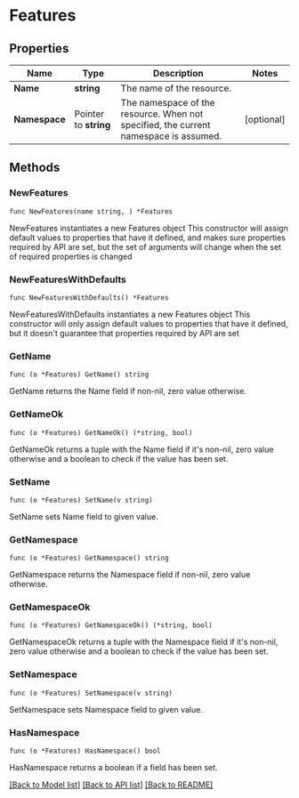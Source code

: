 # Features

## Properties

Name | Type | Description | Notes
------------ | ------------- | ------------- | -------------
**Name** | **string** | The name of the resource. | 
**Namespace** | Pointer to **string** | The namespace of the resource. When not specified, the current namespace is assumed. | [optional] 

## Methods

### NewFeatures

`func NewFeatures(name string, ) *Features`

NewFeatures instantiates a new Features object
This constructor will assign default values to properties that have it defined,
and makes sure properties required by API are set, but the set of arguments
will change when the set of required properties is changed

### NewFeaturesWithDefaults

`func NewFeaturesWithDefaults() *Features`

NewFeaturesWithDefaults instantiates a new Features object
This constructor will only assign default values to properties that have it defined,
but it doesn't guarantee that properties required by API are set

### GetName

`func (o *Features) GetName() string`

GetName returns the Name field if non-nil, zero value otherwise.

### GetNameOk

`func (o *Features) GetNameOk() (*string, bool)`

GetNameOk returns a tuple with the Name field if it's non-nil, zero value otherwise
and a boolean to check if the value has been set.

### SetName

`func (o *Features) SetName(v string)`

SetName sets Name field to given value.


### GetNamespace

`func (o *Features) GetNamespace() string`

GetNamespace returns the Namespace field if non-nil, zero value otherwise.

### GetNamespaceOk

`func (o *Features) GetNamespaceOk() (*string, bool)`

GetNamespaceOk returns a tuple with the Namespace field if it's non-nil, zero value otherwise
and a boolean to check if the value has been set.

### SetNamespace

`func (o *Features) SetNamespace(v string)`

SetNamespace sets Namespace field to given value.

### HasNamespace

`func (o *Features) HasNamespace() bool`

HasNamespace returns a boolean if a field has been set.


[[Back to Model list]](../README.md#documentation-for-models) [[Back to API list]](../README.md#documentation-for-api-endpoints) [[Back to README]](../README.md)


